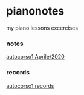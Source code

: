 # pianonotes
my piano lessons excercises


### notes
[autocorso1 Aprile/2020](notes/autocorso1.md)


### records
[autocorso1 records](records/autocorso1.md)